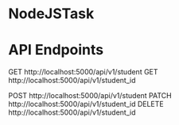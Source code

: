 # NodeJSTask
# API Endpoints

GET http://localhost:5000/api/v1/student
GET http://localhost:5000/api/v1/student_id

POST http://localhost:5000/api/v1/student
PATCH http://localhost:5000/api/v1/student_id
DELETE http://localhost:5000/api/v1/student_id
